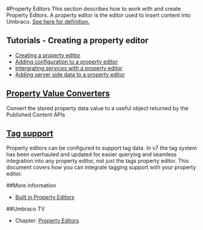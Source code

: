 #Property Editors
This section describes how to work with and create Property Editors. A property editor is the editor used to insert content into Umbraco. [See here for definition.](../../Getting-Started/Backoffice/Property-Editors/)

## Tutorials - Creating a property editor

* [Creating a property editor](../../Tutorials/Creating-a-Property-Editor/)
* [Adding configuration to a property editor](../../Tutorials/Creating-a-Property-Editor/part-2.md)
* [Intergrating services with a property editor](../../Tutorials/Creating-a-Property-Editor/part-3.md)
* [Adding server side data to a property editor](../../Tutorials/Creating-a-Property-Editor/part-4.md)

## [Property Value Converters](value-converters.md)

Convert the stored property data value to a useful object returned by the Published Content APIs

## [Tag support](tag-support.md)

Property editors can be configured to support tag data. In v7 the tag system has been overhauled and updated for easier querying and seamless integration into any property editor, not just the tags property editor. This document covers how you can integrate tagging support with your property editor.

##More information
- [Built in Property Editors](../../Getting-Started/Backoffice/Property-Editors/Built-in-Property-Editors/)

##Umbraco TV
- Chapter: [Property Editors](http://umbraco.tv/videos/umbraco-v7/developer/extending/property-editors/)
